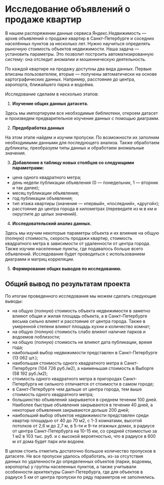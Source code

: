 # **Исследование объявлений о продаже квартир**

В нашем распоряжении данные сервиса Яндекс.Недвижимость — архив объявлений о продаже квартир в Санкт-Петербурге и соседних населённых пунктов за несколько лет. Нужно научиться определять рыночную стоимость объектов недвижимости. Наша задача — установить параметры. Это позволит построить автоматизированную систему: она отследит аномалии и мошенническую деятельность. 

По каждой квартире на продажу доступны два вида данных. Первые вписаны пользователем, вторые — получены автоматически на основе картографических данных. Например, расстояние до центра, аэропорта, ближайшего парка и водоёма. 

Исследование сделаем в несколько этапов:

1. **Изучение общих данных датасета.**

Здесь мы импортируем все необходимые библиотеки, откроем датасет и произведем предварительное изучение данных с помощью диаграмм.

2. **Предобработка данных**

На этом этапе найдем и изучим пропуски. По возможности их заполним необходимыми данными для последующего анализа. Также обработаем дубликаты, преобразуем типы данных и обработаем аномальные значения.

3. **Добавление в таблицу новых столбцов со следующими параметрами:**
 - цена одного квадратного метра;
 - день недели публикации объявления (0 — понедельник, 1 — вторник и так далее);
 - месяц публикации объявления;
 - год публикации объявления;
 - тип этажа квартиры (значения — «первый», «последний», «другой»);
 - расстояние до центра города в километрах (переведите из м в км и округлите до целых значений).
4. **Исследовательский анализ данных.**

Здесь мы изучим некоторые параметры объекта и их влияние на общую (полную) стоимость, скорость продажи квартир, стоимость квадратного метра в зависимости от удаленности от центра города. Также изучим населенные пункты, где подавалось больше всего объявлений. Исследование будет проводиться с использованием диаграмм и матриц корреляции.

5. **Формирование общих выводов по исследованию.**

## Общий вывод по результатам проекта

По итогам проведенного исследования мы можем сделать следующие выводы:

- на общую (полную) стоимость объекта недвижимости в заметно влияют общая и жилая площадь объекта, а в Санкт-Петербурге весьма сильно влияет и расстояние от центра города. Также в умеренной степени влияют площадь кухни и количество комнат;
- на общую (полную) стоимость слабо влияют наличие парков и водоемов поблизости;
- на общую (полную) стоимость не влияют дата публикации, время года;
- наибольший выбор недвижимости представлен в Санкт-Петербурге (13 062 шт.);
- наибольшая стоимость одного квадратного метра в Санкт-Петербурге (104 726 руб./м2), а наименьшая стоимость в Выборге (58 192  руб./м2);
- стоимость одного квадратного метра в пригородах Санкт-Петербурга не сильного отличается от стоимости в самом городе;
- в Санкт-Петербурге чем дальше от центра города, тем выше стоимость одного квадратного метра;
- большинство объявлений закрывается в среднем течении 100 дней. Наиболее быстрые объявления закрываются в течении 40 дней, а некоторые объявления закрываются дольше 200 дней;
- наибольший выбор объектов недвижимости представлен среди квартир площадью от 40 до 70 м2, с 1-3 комнатами, высотой потолков от 2,6 м до 2,7 м, в 5-ти и 9-ти этажных домах, в радиусе от центра Санкт-Петербурга на 10-15 км, со средней стоимостью за 1 м2 в 103 тыс. руб. и с высокой вероятностью, что в радиусе в 600 м от дома будет парк или водоем.

В целом стоить отметить достаточно большое количество пропусков в датасете. Не все пропуски удалось обработать, из-за отсутствия данных по удаленности до определенных объектов (парки, водоемы, аэропорты) у группы населенных пунктов, а также учитывали особенности архитектуры Санкт-Петербурга, где для объектов в радиусе 5 км от центра пропуски по ряду параметров не заполнялись.